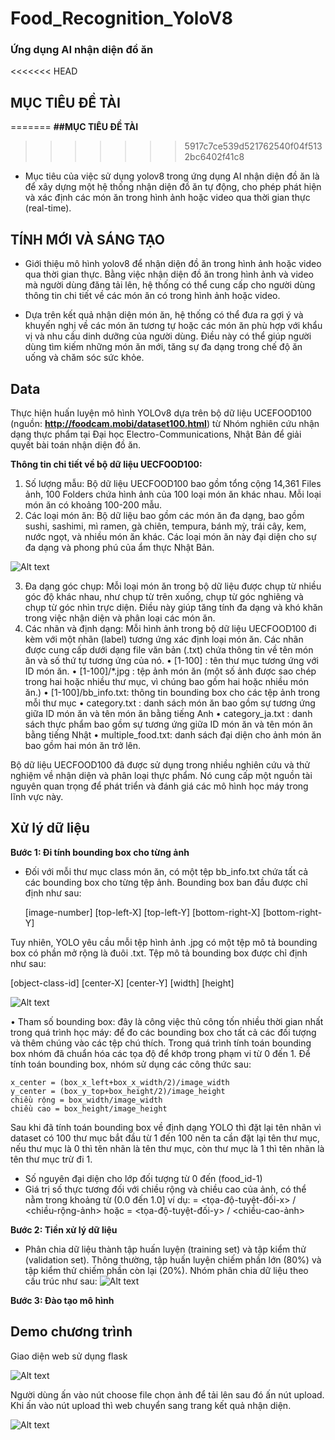 # Food_Recognition_YoloV8
### Ứng dụng AI nhận diện đồ ăn 

<<<<<<< HEAD
## MỤC TIÊU ĐỀ TÀI
=======
**##MỤC TIÊU ĐỀ TÀI**
>>>>>>> 5917c7ce539d521762540f04f5132bc6402f41c8

- Mục tiêu của việc sử dụng yolov8 trong ứng dụng AI nhận diện đồ ăn là để xây dựng một hệ thống nhận diện đồ ăn tự động, cho phép phát hiện và xác định các món ăn trong hình ảnh hoặc video qua thời gian thực (real-time). 

## TÍNH MỚI VÀ SÁNG TẠO

- Giới thiệu mô hình yolov8 để nhận diện đồ ăn trong hình ảnh hoặc video qua thời gian thực. Bằng việc nhận diện đồ ăn trong hình ảnh và video mà người dùng đăng tải lên, hệ thống có thể cung cấp cho người dùng thông tin chi tiết về các món ăn có trong hình ảnh hoặc video.

- Dựa trên kết quả nhận diện món ăn, hệ thống có thể đưa ra gợi ý và khuyến nghị về các món ăn tương tự hoặc các món ăn phù hợp với khẩu vị và nhu cầu dinh dưỡng của người dùng. Điều này có thể giúp người dùng tìm kiếm những món ăn mới, tăng sự đa dạng trong chế độ ăn uống và chăm sóc sức khỏe.

## Data
Thực hiện huấn luyện mô hình YOLOv8 dựa trên bộ dữ liệu UCEFOOD100 (nguồn: **http://foodcam.mobi/dataset100.html**) từ Nhóm nghiên cứu nhận dạng thực phẩm tại Đại học Electro-Communications, Nhật Bản để giải quyết bài toán nhận diện đồ ăn.

**Thông tin chi tiết về bộ dữ liệu UECFOOD100:**
1.	Số lượng mẫu: Bộ dữ liệu UECFOOD100 bao gồm tổng cộng 14,361 Files ảnh, 100 Folders chứa hình ảnh của 100 loại món ăn khác nhau. Mỗi loại món ăn có khoảng 100-200 mẫu.
2.	Các loại món ăn: Bộ dữ liệu bao gồm các món ăn đa dạng, bao gồm sushi, sashimi, mì ramen, gà chiên, tempura, bánh mỳ, trái cây, kem, nước ngọt, và nhiều món ăn khác. Các loại món ăn này đại diện cho sự đa dạng và phong phú của ẩm thực Nhật Bản.

![Alt text](image.png)

3.	Đa dạng góc chụp: Mỗi loại món ăn trong bộ dữ liệu được chụp từ nhiều góc độ khác nhau, như chụp từ trên xuống, chụp từ góc nghiêng và chụp từ góc nhìn trực diện. Điều này giúp tăng tính đa dạng và khó khăn trong việc nhận diện và phân loại các món ăn.
4.	Các nhãn và định dạng: Mỗi hình ảnh trong bộ dữ liệu UECFOOD100 đi kèm với một nhãn (label) tương ứng xác định loại món ăn. Các nhãn được cung cấp dưới dạng file văn bản (.txt) chứa thông tin về tên món ăn và số thứ tự tương ứng của nó.
•	[1-100] : tên thư mục tương ứng với ID món ăn.
•	[1-100]/*.jpg : tệp ảnh món ăn (một số ảnh được sao chép trong hai hoặc nhiều thư mục, vì chúng bao gồm hai hoặc nhiều món ăn.)
•	[1-100]/bb_info.txt: thông tin bounding box cho các tệp ảnh trong mỗi thư mục
•	category.txt : danh sách món ăn bao gồm sự tương ứng giữa ID món ăn và tên món ăn bằng tiếng Anh
•	category_ja.txt : danh sách thực phẩm bao gồm sự tương ứng giữa ID món ăn và tên món ăn bằng tiếng Nhật
•	multiple_food.txt: danh sách đại diện cho ảnh món ăn bao gồm hai món ăn trở lên.

Bộ dữ liệu UECFOOD100 đã được sử dụng trong nhiều nghiên cứu và thử nghiệm về nhận diện và phân loại thực phẩm. Nó cung cấp một nguồn tài nguyên quan trọng để phát triển và đánh giá các mô hình học máy trong lĩnh vực này.

## Xử lý dữ liệu 
**Bước 1: Đi tính bounding box cho từng ảnh**
* Đối với mỗi thư mục class món ăn, có một tệp bb_info.txt chứa tất cả các bounding box cho từng tệp ảnh. Bounding box ban đầu được chỉ định như sau:
  
   [image-number] [top-left-X] [top-left-Y] [bottom-right-X] [bottom-right-Y]

Tuy nhiên, YOLO yêu cầu mỗi tệp hình ảnh .jpg có một tệp mô tả bounding box có phần mở rộng là đuôi .txt. Tệp mô tả bounding box được chỉ định như sau:

   [object-class-id] [center-X] [center-Y] [width] [height]

![Alt text](image-1.png)

•	Tham số bounding box: đây là công việc thủ công tốn nhiều thời gian nhất trong quá trình học máy: để đo các bounding box cho tất cả các đối tượng và thêm chúng vào các tệp chú thích. Trong quá trình tính toán bounding box nhóm đã chuẩn hóa các tọa độ để khớp trong phạm vi từ 0 đến 1. Để tính toán bounding box, nhóm sử dụng các công thức sau:

	x_center = (box_x_left+box_x_width/2)/image_width
	y_center = (box_y_top+box_height/2)/image_height
	chiều rộng = box_width/image_width
	chiều cao = box_height/image_height

Sau khi đã tính toán bounding box về định dạng YOLO thì đặt lại tên nhãn vì dataset có 100 thư mục bắt đầu từ 1 đến 100 nên ta cần đặt lại tên thư mục, nếu thư mục là 0 thì tên nhãn là tên thư mục, còn thư mục là 1 thì tên nhãn là tên thư mục trừ đi 1. 
- Số nguyên đại diện cho lớp đối tượng từ 0 đến (food_id-1)
- Giá trị số thực tương đối với chiều rộng và chiều cao của ảnh, có thể nằm trong khoảng từ (0.0 đến 1.0]
ví dụ: = <tọa-độ-tuyệt-đối-x> / <chiều-rộng-ảnh> hoặc = <tọa-độ-tuyệt-đối-y> / <chiều-cao-ảnh>

**Bước 2: Tiền xử lý dữ liệu**
* Phân chia dữ liệu thành tập huấn luyện (training set) và tập kiểm thử (validation set). Thông thường, tập huấn luyện chiếm phần lớn (80%) và tập kiểm thử chiếm phần còn lại (20%).
Nhóm phân chia dữ liệu theo cấu trúc như sau:
![Alt text](image-2.png)

**Bước 3: Đào tạo mô hình**

## Demo chương trình 
Giao diện web sử dụng flask 

![Alt text](image-3.png)

Người dùng ấn vào nút choose file chọn ảnh để tải lên sau đó ấn nút upload. Khi ấn vào nút upload thì web chuyển sang trang kết quả nhận diện.

![Alt text](image-4.png)






